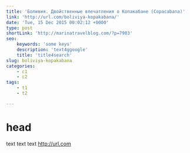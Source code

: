 ```yaml
---
title: 'Боливия. Двойственные впечатления о Копакабане (Copacabana)'
link: 'http://url.com/boliviya-kopakabana/'
date: 'Tue, 15 Dec 2015 00:02:12 +0000'
type: post
shortLink: 'http://marinatravelblog.com/?p=7903'
seo:
    keywords: 'some keys'
    description: 'text4ggoogle'
    title: 'title4search'
slug: boliviya-kopakabana
categories:
    - c1
    - c2
tags:
    - t1
    - t2

---
```

# head #
text text text http://url.com